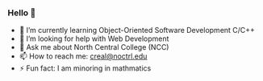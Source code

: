 ### Hello 👋

- 🌱 I’m currently learning Object-Oriented Software Development C/C++
- 🤔 I’m looking for help with Web Development
- 💬 Ask me about North Central College (NCC)
- 📫 How to reach me: creal@noctrl.edu 
- ⚡ Fun fact: I am minoring in mathmatics
